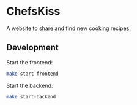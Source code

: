 # ChefsKiss

A website to share and find new cooking recipes.

## Development

Start the frontend:

```bash
make start-frontend
```

Start the backend:

```bash
make start-backend
```
